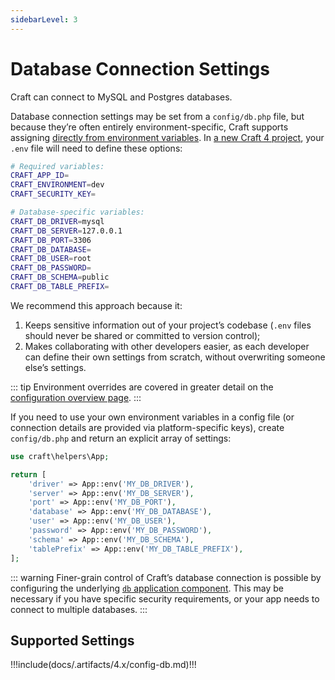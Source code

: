 ```yaml
---
sidebarLevel: 3
---
```

# Database Connection Settings

Craft can connect to MySQL and Postgres databases.

Database connection settings may be set from a `config/db.php` file, but because they’re often entirely environment-specific, Craft supports assigning [directly from environment variables](../config#environment-overrides). In [a new Craft 4 project](https://github.com/craftcms/craft), your `.env` file will need to define these options:

```bash
# Required variables:
CRAFT_APP_ID=
CRAFT_ENVIRONMENT=dev
CRAFT_SECURITY_KEY=

# Database-specific variables:
CRAFT_DB_DRIVER=mysql
CRAFT_DB_SERVER=127.0.0.1
CRAFT_DB_PORT=3306
CRAFT_DB_DATABASE=
CRAFT_DB_USER=root
CRAFT_DB_PASSWORD=
CRAFT_DB_SCHEMA=public
CRAFT_DB_TABLE_PREFIX=
```

We recommend this approach because it:

1. Keeps sensitive information out of your project’s codebase (`.env` files should never be shared or committed to version control);
2. Makes collaborating with other developers easier, as each developer can define their own settings from scratch, without overwriting someone else’s settings.

::: tip
Environment overrides are covered in greater detail on the [configuration overview page](../config#environment-overrides).
:::

If you need to use your own environment variables in a config file (or connection details are provided via platform-specific keys), create `config/db.php` and return an explicit array of settings:

```php
use craft\helpers\App;

return [
    'driver' => App::env('MY_DB_DRIVER'),
    'server' => App::env('MY_DB_SERVER'),
    'port' => App::env('MY_DB_PORT'),
    'database' => App::env('MY_DB_DATABASE'),
    'user' => App::env('MY_DB_USER'),
    'password' => App::env('MY_DB_PASSWORD'),
    'schema' => App::env('MY_DB_SCHEMA'),
    'tablePrefix' => App::env('MY_DB_TABLE_PREFIX'),
];
```

::: warning
Finer-grain control of Craft’s database connection is possible by configuring the underlying [`db` application component](./app.md#database). This may be necessary if you have specific security requirements, or your app needs to connect to multiple databases.
:::

## Supported Settings

<!-- This section of the page is dynamically generated! Changes to the file below may be overwritten by automated tools. -->
!!!include(docs/.artifacts/4.x/config-db.md)!!!
